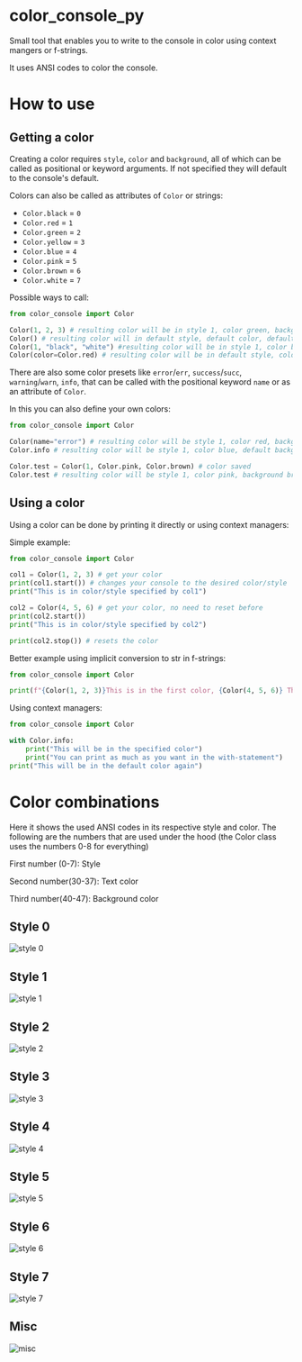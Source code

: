 # color_console_py

Small tool that enables you to write to the console in color using context mangers or f-strings.

It uses ANSI codes to color the console.

# How to use

## Getting a color

Creating a color requires `style`, `color` and `background`, all of which can be called as positional or keyword arguments.
If not specified they will default to the console's default.

Colors can also be called as attributes of `Color` or strings:
 - `Color.black` = `0`
 - `Color.red` = `1`
 - `Color.green` = `2`
 - `Color.yellow` = `3`
 - `Color.blue` = `4`
 - `Color.pink` = `5`
 - `Color.brown` = `6`
 - `Color.white` = `7`

Possible ways to call:
```python
from color_console import Color

Color(1, 2, 3) # resulting color will be in style 1, color green, background yellow
Color() # resulting color will in default style, default color, default background
Color(1, "black", "white") #resulting color will be in style 1, color black, background white
Color(color=Color.red) # resulting color will be in default style, color red, default background
```

There are also some color presets like `error`/`err`, `success`/`succ`, `warning`/`warn`, `info`, 
that can be called with the positional keyword `name` or as an attribute of `Color`.

In this you can also define your own colors:

```python
from color_console import Color

Color(name="error") # resulting color will be style 1, color red, background black
Color.info # resulting color will be style 1, color blue, default background

Color.test = Color(1, Color.pink, Color.brown) # color saved
Color.test # resulting color will be style 1, color pink, background brown
```

## Using a color

Using a color can be done by printing it directly or using context managers:

Simple example:
```python
from color_console import Color

col1 = Color(1, 2, 3) # get your color
print(col1.start()) # changes your console to the desired color/style
print("This is in color/style specified by col1")

col2 = Color(4, 5, 6) # get your color, no need to reset before
print(col2.start())
print("This is in color/style specified by col2")

print(col2.stop()) # resets the color
```

Better example using implicit conversion to str in f-strings:
```python
from color_console import Color

print(f"{Color(1, 2, 3)}This is in the first color, {Color(4, 5, 6)} This is in the second color, {Color.end} This is in the default color")
```

Using context managers:
```python
from color_console import Color

with Color.info:
    print("This will be in the specified color")
    print("You can print as much as you want in the with-statement")
print("This will be in the default color again")
```

# Color combinations

Here it shows the used ANSI codes in its respective style and color. 
The following are the numbers that are used under the hood (the Color class uses the numbers 0-8 for everything)

First number (0-7): Style

Second number(30-37): Text color

Third number(40-47): Background color

## Style 0

![style 0](readme_img/style0.png)

## Style 1

![style 1](readme_img/style1.png)

## Style 2

![style 2](readme_img/style2.png)

## Style 3

![style 3](readme_img/style3.png)

## Style 4

![style 4](readme_img/style4.png)

## Style 5

![style 5](readme_img/style5.png)

## Style 6

![style 6](readme_img/style6.png)

## Style 7

![style 7](readme_img/style7.png)

## Misc

![misc](readme_img/seperate.png)
